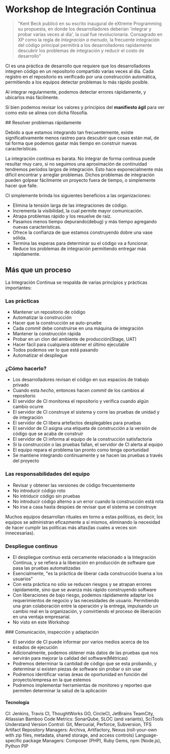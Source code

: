 Workshop de Integración Continua
================================

> "Kent Beck publicó en su escrito inaugural de eXtreme Programming su propuesta, en donde los desarrolladores deberían 'integrar y probar varias veces al día', la cual fue revolucionaria. Consagrado en XP como la regla de _Integración a menudo_, la frecuente integración del código principal permitirá a los desarrolladores rapidamente descubrir los problemas de integración y reducir el costo de desarrollo"

CI es una práctica de desarrollo que requiere que los desarrolladores integren código en un repositorio compartido varias veces al día. Cada registro en el repositorio es verificado por una construcción automática, permitiendo a los equipos detectar problemas lo más rápido posible.

Al integrar regularmente, podemos detectar errores rápidamente, y ubicarlos más fácilmente.

Si bien podemos revisar los valores y principios del **manifiesto ágil** para ver como esto se alinea con dicha filosofía.

## Resolver problemas rápidamente

Debido a que estamos integrando tan frecuentemente, existe significativamente menos rastreo para descubrir que cosas están mal, de tal forma que podemos gastar más tiempo en construir nuevas características.

La integración continua es barata. No integrar de forma continua puede resultar muy caro, si no seguimos una aproximaciòn de continuidad tendremos períodos largos de integración. Esto hace exponecialmente más díficil encontrar y arreglar problemas. Dichos problemas de integración pueden golpear fácilmente un proyecto fuera de tiempo, o simplemente hacer que falle.

CI simplemente brinda los siguientes beneficios a las organizaciones:

* Elimina la tensión larga de las integraciones de código.
* Incrementa la visibilidad, la cual permite mayor comunicación.
* Atrapa problemas rápido y los resuelve de raíz.
* Pasamos menos tiempo depurando(debug) y más tiempo agregando nuevas características.
* Ofrece la confianza de que estamos construyendo dobre una vase sólida.
* Termina las esperas para determinar su el código va a funcionar.
* Reduce los problemas de integración permitiendo entregar más rápidamente.

## Más que un proceso

La Integración Continua se respalda de varias principios y prácticas importantes:

### Las prácticas

- Mantener un repositorio de código
- Automatizar la construcción
- Hacer que la construcción se auto-pruebe
- Cada _commit_ debe construirse en una máquina de integración
- Mantener la construcción rápida
- Probar en un clon del ambiente de producción(Stage, UAT)
- Hacer fácil para cualquiera obtener el último ejecutable
- Todos podemos ver lo que está pasando
- Automatizar el despliegue

### ¿Cómo hacerlo?

- Los desarrolladores revisan el código en sus espacios de trabajo privado
- Cuando esta _hecho_, entonces hacen _commit_ de los cambios al repositorio
- El servidor de CI monitorea el repositorio y verifica cuando algún cambio ocurre
- El servidor de CI construye el sistema y corre las pruebas de unidad y de integración
- El servidor de CI libera artefactos desplegables para pruebas
- El servidor de CI asigna una etiqueta de construcción a la versión de código que se acaba de construir
- El servidor de CI informa al equipo de la construcción satisfactoria
- Si la construcción o las pruebas fallan, el servidor de CI alerta al equipo
- El equipo repara el problema tan pronto como tenga oportunidad
- Se mantiene integrando continuamente y se hacen las pruebas a través del proyecto

### Las responsabilidades del equipo

- Revisar y obtener las versiones de código frecuentemente
- No introducir código roto
- No intriducir código sin pruebas
- No introducir código alterno a un error cuando la construcción está rota
- No irse a casa hasta despúes de revisar que el sistema se construye

Muchos equipos desarrollan rituales en torno a estas políticas, es decir, los equipos se administran eficazmente a sí mismos, eliminando la necesidad de hacer cumplir las políticas más altas(las cuales a veces son innecesarias).

### Despliegue continuo

- El despliegue continuo está cercamente relacionado a la Integración Continua, y se refiera a la liberación en producción de software que pasa las pruebas automatizadas
- Esencialmente, "es la práctica de liberar cada construcción buena a los usuarios"
- Con esta práctica no sólo se reducen riesgos y se atrapan errores rápidamente, sino que se avanza más rápido construyendo software
- Con liberaciones de bajo riesgo, podemos rápidamente adaptar los requerimientos de negocio y las necesidades de usuario. Permitiendo una gran colaboración entre la operación y la entrega, impulsando un cambio real en la organización, y convirtiendo el proceso de liberación en una ventaja empresarial.
- No visto en este Workshop

### Comunicación, inspección y adaptación

- El servidor de CI puede informar por varios medios acerca de los estados de ejecución
- Adicionalmente, podemos obtener más datos de las pruebas que nos servirán para mejorar la calidad del software(Métricas)
- Podremos determinar la cantidad de código que se esta probando, y determinar si existen piezas de software sin probar o sin usar
- Podremos identificar varias áreas de oportunidad en función del proyecto/empresa en la que estemos
- Podremos implementar herramientas de monitoreo y reporteo que permiten determinar la salud de la aplicación

#### Tecnología

CI: Jenkins, Travis CI, ThoughtWorks GO, CircleCI, JetBrains TeamCity, Atlassian Bamboo
Code Metrics: SonarQube, SLOC (and variants), SciTools Understand
Version Control: Git, Mercurial, Perforce, Subversion, TFS
Artifact Repository Managers: Archiva, Artifactory, Nexus (roll-your-own with zip files, metadata, shared storage, and access controls)
Language-specific package Managers: Composer (PHP), Ruby Gems, npm (Node.js), Python PIP
